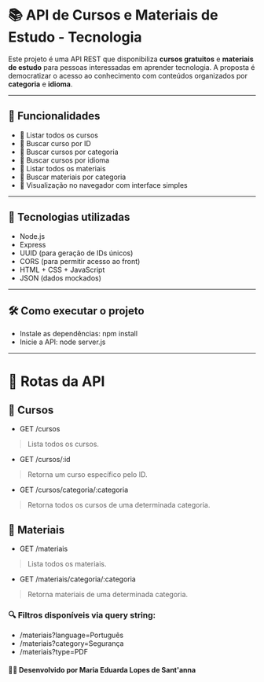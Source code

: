 # 📚 API de Cursos e Materiais de Estudo - Tecnologia

Este projeto é uma API REST que disponibiliza **cursos gratuitos** e **materiais de estudo** para pessoas interessadas em aprender tecnologia. A proposta é democratizar o acesso ao conhecimento com conteúdos organizados por **categoria** e **idioma**.

---

## 🚀 Funcionalidades

- 🔎 Listar todos os cursos
- 🔎 Buscar curso por ID
- 🔎 Buscar cursos por categoria
- 🔎 Buscar cursos por idioma
- 📘 Listar todos os materiais
- 📘 Buscar materiais por categoria
- 🎨 Visualização no navegador com interface simples

---

## 🧰 Tecnologias utilizadas

- Node.js
- Express
- UUID (para geração de IDs únicos)
- CORS (para permitir acesso ao front)
- HTML + CSS + JavaScript
- JSON (dados mockados)

---

## 🛠️ Como executar o projeto
- Instale as dependências: npm install
- Inicie a API: node server.js

---

# 🔗 Rotas da API
## 📘 Cursos
- GET /cursos
> Lista todos os cursos.

- GET /cursos/:id
> Retorna um curso específico pelo ID.

- GET /cursos/categoria/:categoria
> Retorna todos os cursos de uma determinada categoria.

## 📙 Materiais
- GET /materiais
> Lista todos os materiais.

- GET /materiais/categoria/:categoria
> Retorna materiais de uma determinada categoria.

### 🔍 Filtros disponíveis via query string:

- /materiais?language=Português
- /materiais?category=Segurança
- /materiais?type=PDF

#### 👩‍💻 Desenvolvido por Maria Eduarda Lopes de Sant'anna

